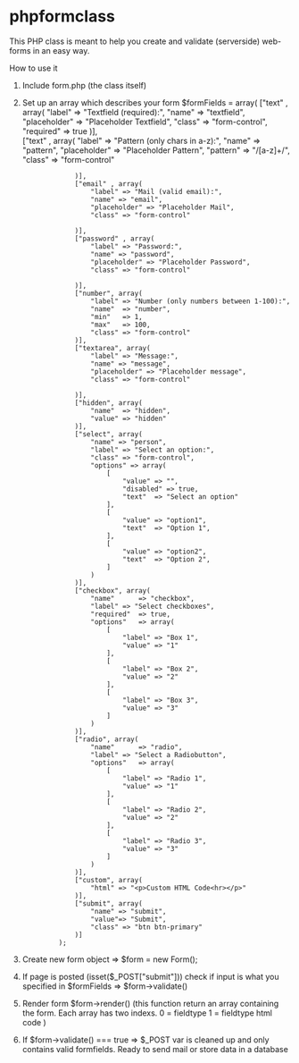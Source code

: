phpformclass
============

This PHP class is meant to help you create and validate (serverside) web-forms in an easy way.

How to use it
1. Include form.php (the class itself)
2. Set up an array which describes your form
			$formFields = array(
					["text" , array( 
						"label" => "Textfield (required):",
						"name" => "textfield", 
						"placeholder" => "Placeholder Textfield",
						"class" => "form-control",
						"required" => true
					)],		
					["text" , array(
						"label" => "Pattern (only chars in a-z):", 
						"name" => "pattern", 
						"placeholder" => "Placeholder Pattern",
						"pattern" => "/[a-z]+/",
						"class" => "form-control"

					)],												
					["email" , array(
						"label" => "Mail (valid email):", 
						"name" => "email", 
						"placeholder" => "Placeholder Mail",
						"class" => "form-control"

					)],	
					["password" , array(
						"label" => "Password:", 
						"name" => "password", 
						"placeholder" => "Placeholder Password",
						"class" => "form-control"

					)],							
					["number", array(
						"label" => "Number (only numbers between 1-100):",
						"name"	=> "number",
						"min"	=> 1,
						"max"	=> 100,
						"class" => "form-control"
					)],		
					["textarea", array(
						"label" => "Message:", 
						"name" => "message", 
						"placeholder" => "Placeholder message",
						"class" => "form-control"

					)],
					["hidden", array(
						"name" 	=> "hidden",
						"value" => "hidden"
					)],
					["select", array(
						"name" => "person",
						"label" => "Select an option:",
						"class" => "form-control",
						"options" => array(
							[
								"value" => "",
								"disabled" => true,
								"text" 	=> "Select an option"
							],
							[
								"value" => "option1",
								"text" 	=> "Option 1",
							],
							[
								"value" => "option2",
								"text" 	=> "Option 2",
							]					
						)
					)],
					["checkbox", array(
						"name"		=> "checkbox",
						"label"	=> "Select checkboxes",
						"required"	=> true,
						"options"	=> array(
							[
								"label" => "Box 1",
								"value" => "1"
							],
							[
								"label" => "Box 2",
								"value" => "2"
							],							
							[
								"label" => "Box 3",
								"value" => "3"
							]							
						)
					)],
					["radio", array( 
						"name"		=> "radio",
						"label"	=> "Select a Radiobutton",
						"options"	=> array(
							[
								"label" => "Radio 1",
								"value" => "1"
							],
							[
								"label" => "Radio 2",
								"value" => "2"
							],						
							[
								"label" => "Radio 3",
								"value" => "3"
							]
						)
					)],
					["custom", array(
						"html" => "<p>Custom HTML Code<hr></p>"
					)],					
					["submit", array(
						"name" => "submit", 
						"value"=> "Submit",
						"class" => "btn btn-primary"
					)]								
				);
				
3.  Create new form object => $form = new Form();
4.  If page is posted (isset($_POST["submit"])) check if input is what you specified in $formFields => $form->validate()
5.  Render form $form->render() (this function return an array containing the form. Each array has two indexs. 
    0 = fieldtype
    1 = fieldtype html code
    )
    
6.  If $form->validate() === true  => $_POST var is cleaned up and only contains valid formfields. Ready to send mail or store data in a database
